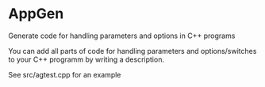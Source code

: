 # AppGen
Generate code for handling parameters and options in C++ programs

You can add all parts of code for handling parameters and options/switches 
to your C++ programm by writing a description.

See src/agtest.cpp for an example
